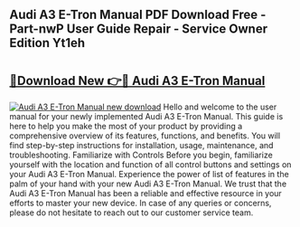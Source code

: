 ## Audi A3 E-Tron Manual PDF Download Free - Part-nwP User Guide Repair - Service Owner Edition Yt1eh

# <h2><a href="http://cf16126.oget.top/?id=Audi+A3+E-Tron+Manual">🔗Download New 👉🔴 Audi A3 E-Tron Manual</a></h2>

[![Audi A3 E-Tron Manual new download](https://i.imgur.com/5g1atiW.png)](http://cf16126.oget.top/?id=Audi+A3+E-Tron+Manual)
Hello and welcome to the user manual for your newly implemented Audi A3 E-Tron Manual. This guide is here to help you make the most of your product by providing a comprehensive overview of its features, functions, and benefits. You will find step-by-step instructions for installation, usage, maintenance, and troubleshooting. Familiarize with Controls Before you begin, familiarize yourself with the location and function of all control buttons and settings on your Audi A3 E-Tron Manual. Experience the power of list of features in the palm of your hand with your new Audi A3 E-Tron Manual. We trust that the Audi A3 E-Tron Manual has been a reliable and effective resource in your efforts to master your new device. In case of any queries or concerns, please do not hesitate to reach out to our customer service team.
